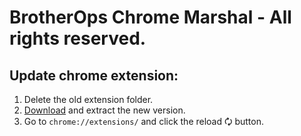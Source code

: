 # BrotherOps Chrome Marshal - All rights reserved.

## Update chrome extension:
  1. Delete the old extension folder.
  2. [Download](https://github.com/BrotherOps/BOchrome/releases/latest) and extract the new version.
  3. Go to `chrome://extensions/` and click the reload 🗘 button.